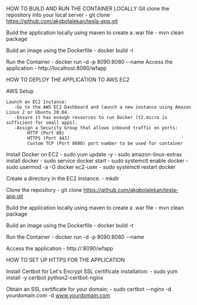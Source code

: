 HOW TO BUILD AND RUN THE CONTAINER LOCALLY
  Git clone the repository into your local server
    - git clone https://github.com/akgbolalekan/tesla-app.git

  Build the application locally using maven to create a .war file
    - mvn clean package

  Build an image using the Dockerfile
    - docker build -t <image-name>

  Run the Container
    - docker run -d -p 8090:8080 --name <name-of-container> <image-name>
  Access the application
    - http://localhost:8090/wfapp

HOW TO DEPLOY THE APPLICATION TO AWS EC2

 AWS Setup

    Launch an EC2 Instance:
       -Go to the AWS EC2 Dashboard and launch a new instance using Amazon Linux 2 or Ubuntu 20.04.
       -Ensure it has enough resources to run Docker (t2.micro is sufficient for small apps).
       -Assign a Security Group that allows inbound traffic on ports:
            HTTP (Port 80)
            HTTPS (Port 443)
            Custom TCP (Port 8090) port number to be used for container

   Install Docker on EC2
      - sudo yum update -y
      - sudo amazon-linux-extras install docker
      - sudo service docker start
      - sudo systemctl enable docker
      - sudo usermod -a -G docker ec2-user
      - sudo systemctl restart docker

   Create a directory in the EC2 Instance.
      - mkdir <name of the directory>

   Clone the repository
      - git clone https://github.com/akgbolalekan/tesla-app.git

   Build the application locally using maven to create a .war file
      - mvn clean package

   Build an image using the Dockerfile
      - docker build -t <image-name>

   Run the Container
      - docker run -d -p 8090:8080 --name <name-of-container> <image-name>

   Access the application
    - http://<IP Address>:8090/wfapp


HOW TO SET UP HTTPS FOR THE APPLICATION

   Install Certbot for Let's Encrypt SSL certificate installation:
      - sudo yum install -y certbot python2-certbot-nginx

   Obtain an SSL certificate for your domain:
      - sudo certbot --nginx -d yourdomain.com -d www.yourdomain.com
